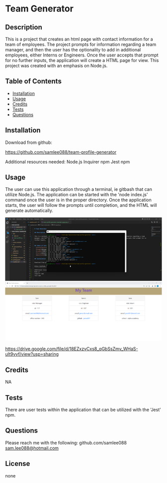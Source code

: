 
  # Team Generator

  ## Description

  This is a project that creates an html page with contact information for a team of employees. The project prompts for information regarding a team manager, and then the user has the optionality to add in additional employees, either Interns or Engineers. Once the user accepts that prompt for no further inputs, the application will create a HTML page for view. This project was created with an emphasis on Node.js. 


  ## Table of Contents
  - [Installation](#Installation)
  - [Usage](#Usage)
  - [Credits](#Credits)
  - [Tests](#Tests)
  - [Questions](#Questions)

  ## Installation

  Download from github:

  https://github.com/samlee088/team-profile-generator

  Additional resources needed:
  Node.js
  Inquirer npm
  Jest npm


  ## Usage

  The user can use this application through a terminal, ie gitbash that can utilize Node.js. The application can be started with the 'node index.js' command once the user is in the proper directory. Once the application starts, the user will follow the prompts until completion, and the HTML will generate automatically. 

![example screenshot of the final product with example data ran through github](./dist/team-profile-generator-example-page-2.png)
![example screenshot of the final product with example data html viewpage](./dist/team-profile-generator-example-page.png)

https://drive.google.com/file/d/18EZxzvCxs8_qGbSsZmv_WHaS-uIt9vvf/view?usp=sharing

  ## Credits

  NA


  ## Tests

  There are user tests within the application that can be utilized with the 'Jest' npm.


  ## Questions

  Please reach me with the following:
  github.com/samlee088
  sam.lee088@hotmail.com


  ## License

  none
 
